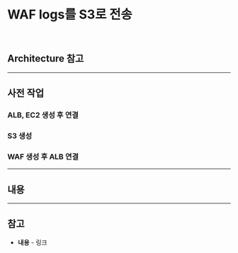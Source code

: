 # WAF logs를 S3로 전송

<br/>

## Architecture 참고


<hr>

## 사전 작업
### ALB, EC2 생성 후 연결

### S3 생성

### WAF 생성 후 ALB 연결

<hr>

## 내용

<hr>

## 참고
- **내용** - 링크
